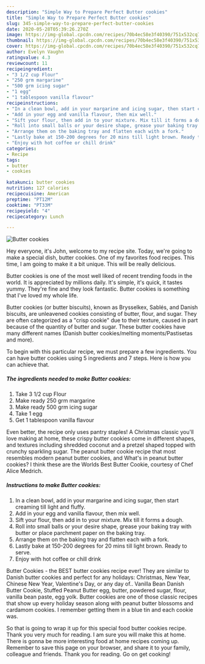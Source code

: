 ```yaml
---
description: "Simple Way to Prepare Perfect Butter cookies"
title: "Simple Way to Prepare Perfect Butter cookies"
slug: 345-simple-way-to-prepare-perfect-butter-cookies
date: 2020-05-28T05:39:26.270Z
image: https://img-global.cpcdn.com/recipes/70b4ec58e3f40390/751x532cq70/butter-cookies-recipe-main-photo.jpg
thumbnail: https://img-global.cpcdn.com/recipes/70b4ec58e3f40390/751x532cq70/butter-cookies-recipe-main-photo.jpg
cover: https://img-global.cpcdn.com/recipes/70b4ec58e3f40390/751x532cq70/butter-cookies-recipe-main-photo.jpg
author: Evelyn Vaughn
ratingvalue: 4.3
reviewcount: 11
recipeingredient:
- "3 1/2 cup Flour"
- "250 grm margarine"
- "500 grm icing sugar"
- "1 egg"
- "1 tablespoon vanilla flavour"
recipeinstructions:
- "In a clean bowl, add in your margarine and icing sugar, then start creaming till light and fluffy."
- "Add in your egg and vanilla flavour, then mix well."
- "Sift your flour, then add in to your mixture. Mix till it forms a dough."
- "Roll into small balls or your desire shape, grease your baking tray with butter or place parchment paper on the baking tray."
- "Arrange them on the baking tray and flatten each with a fork."
- "Lastly bake at 150-200 degrees for 20 mins till light brown. Ready to serve."
- "Enjoy with hot coffee or chill drink"
categories:
- Recipe
tags:
- butter
- cookies

katakunci: butter cookies 
nutrition: 127 calories
recipecuisine: American
preptime: "PT12M"
cooktime: "PT33M"
recipeyield: "4"
recipecategory: Lunch

---
```



![Butter cookies](https://img-global.cpcdn.com/recipes/70b4ec58e3f40390/751x532cq70/butter-cookies-recipe-main-photo.jpg)

Hey everyone, it's John, welcome to my recipe site. Today, we're going to make a special dish, butter cookies. One of my favorites food recipes. This time, I am going to make it a bit unique. This will be really delicious.

Butter cookies is one of the most well liked of recent trending foods in the world. It is appreciated by millions daily. It's simple, it's quick, it tastes yummy. They're fine and they look fantastic. Butter cookies is something that I've loved my whole life.

Butter cookies (or butter biscuits), known as Brysselkex, Sablés, and Danish biscuits, are unleavened cookies consisting of butter, flour, and sugar. They are often categorized as a &#34;crisp cookie&#34; due to their texture, caused in part because of the quantity of butter and sugar. These butter cookies have many different names (Danish butter cookies/melting moments/Pastisetas and more).


To begin with this particular recipe, we must prepare a few ingredients. You can have butter cookies using 5 ingredients and 7 steps. Here is how you can achieve that.

<!--inarticleads1-->

##### The ingredients needed to make Butter cookies:

1. Take 3 1/2 cup Flour
1. Make ready 250 grm margarine
1. Make ready 500 grm icing sugar
1. Take 1 egg
1. Get 1 tablespoon vanilla flavour


Even better, the recipe only uses pantry staples! A Christmas classic you&#39;ll love making at home, these crispy butter cookies come in different shapes, and textures including shredded coconut and a pretzel shaped topped with crunchy sparkling sugar. The peanut butter cookie recipe that most resembles modern peanut butter cookies, and What&#39;s in peanut butter cookies? I think these are the Worlds Best Butter Cookie, courtesy of Chef Alice Medrich. 

<!--inarticleads2-->

##### Instructions to make Butter cookies:

1. In a clean bowl, add in your margarine and icing sugar, then start creaming till light and fluffy.
1. Add in your egg and vanilla flavour, then mix well.
1. Sift your flour, then add in to your mixture. Mix till it forms a dough.
1. Roll into small balls or your desire shape, grease your baking tray with butter or place parchment paper on the baking tray.
1. Arrange them on the baking tray and flatten each with a fork.
1. Lastly bake at 150-200 degrees for 20 mins till light brown. Ready to serve.
1. Enjoy with hot coffee or chill drink


Butter Cookies - the BEST butter cookies recipe ever! They are similar to Danish butter cookies and perfect for any holidays: Christmas, New Year, Chinese New Year, Valentine&#39;s Day, or any day of.. Vanilla Bean Danish Butter Cookie, Stuffed Peanut Butter egg, butter, powdered sugar, flour, vanilla bean paste, egg yolk. Butter cookies are one of those classic recipes that show up every holiday season along with peanut butter blossoms and cardamom cookies. I remember getting them in a blue tin and each cookie was. 

So that is going to wrap it up for this special food butter cookies recipe. Thank you very much for reading. I am sure you will make this at home. There is gonna be more interesting food at home recipes coming up. Remember to save this page on your browser, and share it to your family, colleague and friends. Thank you for reading. Go on get cooking!
